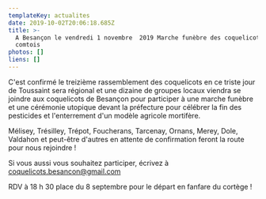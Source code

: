 ```yaml
---
templateKey: actualites
date: 2019-10-02T20:06:18.685Z
title: >-
  A Besançon le vendredi 1 novembre  2019 Marche funèbre des coquelicots franc
  comtois 
photos: []
liens: []
---
```

C'est confirmé le treizième rassemblement des coquelicots en ce triste jour de Toussaint sera régional et une dizaine de groupes locaux viendra se joindre aux coquelicots de Besançon pour participer à une marche funèbre  et une cérémonie utopique devant la préfecture pour célébrer la fin des pesticides et l'enterrement d'un modèle agricole mortifère.

Mélisey, Trésilley, Trépot, Foucherans, Tarcenay, Ornans, Merey, Dole, Valdahon et peut-être d'autres en attente de confirmation feront la route pour nous rejoindre !

Si vous aussi vous souhaitez participer, écrivez à coquelicots.besancon@gmail.com

RDV à 18 h 30 place du 8 septembre pour le départ en fanfare du cortège !
